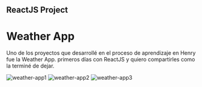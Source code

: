 ## ReactJS Project
# Weather App
Uno de los proyectos que desarrollé en el proceso de aprendizaje en Henry fue la Weather App.  primeros días con ReactJS y quiero compartirles como la terminé de dejar.

![weather-app1](https://user-images.githubusercontent.com/75192254/130370170-6d5a2125-af55-4e72-9ef3-cde0afa712e8.png)
![weather-app2](https://user-images.githubusercontent.com/75192254/130370173-1c813049-2ee8-4f13-845b-a09d8e475a32.png)
![weather-app3](https://user-images.githubusercontent.com/75192254/130370174-a3e28023-b799-4e86-8651-7cdf62f641fa.png)
